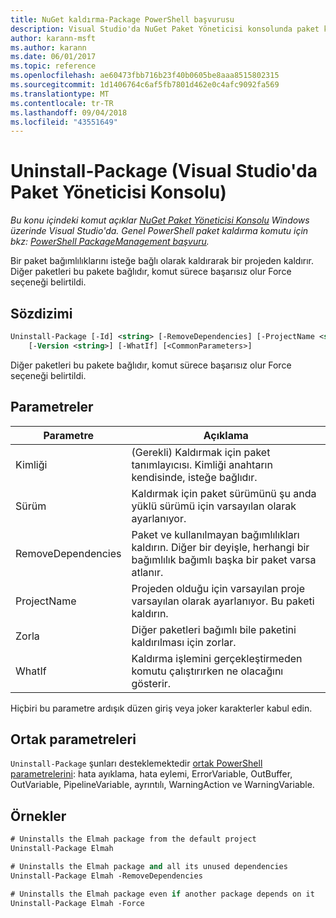 ```yaml
---
title: NuGet kaldırma-Package PowerShell başvurusu
description: Visual Studio'da NuGet Paket Yöneticisi konsolunda paket kaldırma PowerShell komutunu referansı.
author: karann-msft
ms.author: karann
ms.date: 06/01/2017
ms.topic: reference
ms.openlocfilehash: ae60473fbb716b23f40b0605be8aaa8515802315
ms.sourcegitcommit: 1d1406764c6af5fb7801d462e0c4afc9092fa569
ms.translationtype: MT
ms.contentlocale: tr-TR
ms.lasthandoff: 09/04/2018
ms.locfileid: "43551649"
---
```

# <a name="uninstall-package-package-manager-console-in-visual-studio"></a>Uninstall-Package (Visual Studio'da Paket Yöneticisi Konsolu)

*Bu konu içindeki komut açıklar [NuGet Paket Yöneticisi Konsolu](package-manager-console.md) Windows üzerinde Visual Studio'da. Genel PowerShell paket kaldırma komutu için bkz: [PowerShell PackageManagement başvuru](/powershell/module/packagemanagement/?view=powershell-6).*

Bir paket bağımlılıklarını isteğe bağlı olarak kaldırarak bir projeden kaldırır. Diğer paketleri bu pakete bağlıdır, komut sürece başarısız olur Force seçeneği belirtildi.

## <a name="syntax"></a>Sözdizimi

```ps
Uninstall-Package [-Id] <string> [-RemoveDependencies] [-ProjectName <string>] [-Force]
    [-Version <string>] [-WhatIf] [<CommonParameters>]
```

Diğer paketleri bu pakete bağlıdır, komut sürece başarısız olur Force seçeneği belirtildi.

## <a name="parameters"></a>Parametreler

| Parametre | Açıklama |
| --- | --- |
| Kimliği | (Gerekli) Kaldırmak için paket tanımlayıcısı. Kimliği anahtarın kendisinde, isteğe bağlıdır. |
| Sürüm | Kaldırmak için paket sürümünü şu anda yüklü sürümü için varsayılan olarak ayarlanıyor. |
| RemoveDependencies | Paket ve kullanılmayan bağımlılıkları kaldırın. Diğer bir deyişle, herhangi bir bağımlılık bağımlı başka bir paket varsa atlanır. |
| ProjectName | Projeden olduğu için varsayılan proje varsayılan olarak ayarlanıyor. Bu paketi kaldırın. |
| Zorla | Diğer paketleri bağımlı bile paketini kaldırılması için zorlar. |
| WhatIf | Kaldırma işlemini gerçekleştirmeden komutu çalıştırırken ne olacağını gösterir. |

Hiçbiri bu parametre ardışık düzen giriş veya joker karakterler kabul edin.

## <a name="common-parameters"></a>Ortak parametreleri

`Uninstall-Package` şunları desteklemektedir [ortak PowerShell parametrelerini](http://go.microsoft.com/fwlink/?LinkID=113216): hata ayıklama, hata eylemi, ErrorVariable, OutBuffer, OutVariable, PipelineVariable, ayrıntılı, WarningAction ve WarningVariable.

## <a name="examples"></a>Örnekler

```ps
# Uninstalls the Elmah package from the default project
Uninstall-Package Elmah

# Uninstalls the Elmah package and all its unused dependencies
Uninstall-Package Elmah -RemoveDependencies 

# Uninstalls the Elmah package even if another package depends on it
Uninstall-Package Elmah -Force
```
